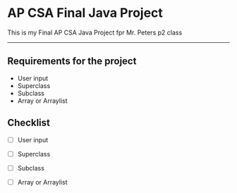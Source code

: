 # AP CSA Final Java Project
This is my Final AP CSA Java Project fpr Mr. Peters p2 class
***
## Requirements for the project
- User input
- Superclass
- Subclass
- Array or Arraylist
## Checklist
- [ ] User input
- [ ] Superclass
- [ ] Subclass
- [ ] Array or Arraylist

